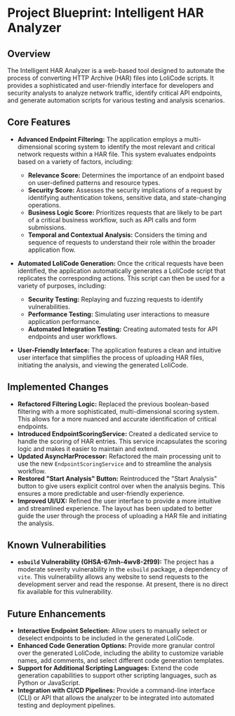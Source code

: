 # Project Blueprint: Intelligent HAR Analyzer

## Overview

The Intelligent HAR Analyzer is a web-based tool designed to automate the process of converting HTTP Archive (HAR) files into LoliCode scripts. It provides a sophisticated and user-friendly interface for developers and security analysts to analyze network traffic, identify critical API endpoints, and generate automation scripts for various testing and analysis scenarios.

## Core Features

- **Advanced Endpoint Filtering:** The application employs a multi-dimensional scoring system to identify the most relevant and critical network requests within a HAR file. This system evaluates endpoints based on a variety of factors, including:
    - **Relevance Score:**  Determines the importance of an endpoint based on user-defined patterns and resource types.
    - **Security Score:**  Assesses the security implications of a request by identifying authentication tokens, sensitive data, and state-changing operations.
    - **Business Logic Score:**  Prioritizes requests that are likely to be part of a critical business workflow, such as API calls and form submissions.
    - **Temporal and Contextual Analysis:**  Considers the timing and sequence of requests to understand their role within the broader application flow.

- **Automated LoliCode Generation:** Once the critical requests have been identified, the application automatically generates a LoliCode script that replicates the corresponding actions. This script can then be used for a variety of purposes, including:
    - **Security Testing:**  Replaying and fuzzing requests to identify vulnerabilities.
    - **Performance Testing:**  Simulating user interactions to measure application performance.
    - **Automated Integration Testing:**  Creating automated tests for API endpoints and user workflows.

- **User-Friendly Interface:** The application features a clean and intuitive user interface that simplifies the process of uploading HAR files, initiating the analysis, and viewing the generated LoliCode.

## Implemented Changes

- **Refactored Filtering Logic:** Replaced the previous boolean-based filtering with a more sophisticated, multi-dimensional scoring system. This allows for a more nuanced and accurate identification of critical endpoints.
- **Introduced EndpointScoringService:**  Created a dedicated service to handle the scoring of HAR entries. This service incapsulates the scoring logic and makes it easier to maintain and extend.
- **Updated AsyncHarProcessor:** Refactored the main processing unit to use the new `EndpointScoringService` and to streamline the analysis workflow.
- **Restored "Start Analysis" Button:** Reintroduced the "Start Analysis" button to give users explicit control over when the analysis begins. This ensures a more predictable and user-friendly experience.
- **Improved UI/UX:**  Refined the user interface to provide a more intuitive and streamlined experience. The layout has been updated to better guide the user through the process of uploading a HAR file and initiating the analysis.

## Known Vulnerabilities

- **`esbuild` Vulnerability (GHSA-67mh-4wv8-2f99):** The project has a moderate severity vulnerability in the `esbuild` package, a dependency of `vite`. This vulnerability allows any website to send requests to the development server and read the response. At present, there is no direct fix available for this vulnerability.

## Future Enhancements

- **Interactive Endpoint Selection:** Allow users to manually select or deselect endpoints to be included in the generated LoliCode.
- **Enhanced Code Generation Options:** Provide more granular control over the generated LoliCode, including the ability to customize variable names, add comments, and select different code generation templates.
- **Support for Additional Scripting Languages:**  Extend the code generation capabilities to support other scripting languages, such as Python or JavaScript.
- **Integration with CI/CD Pipelines:**  Provide a command-line interface (CLI) or API that allows the analyzer to be integrated into automated testing and deployment pipelines.
